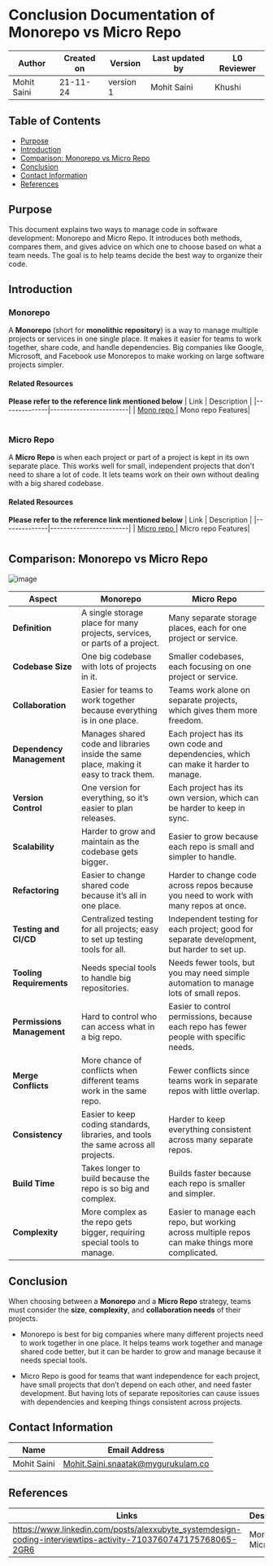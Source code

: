 
# Conclusion Documentation of **Monorepo vs Micro Repo**

| Author        | Created on | Version | Last updated by | L0 Reviewer |
  |-------------|---------|-------------|-------------|---------|
  | Mohit Saini | 21-11-24 | version 1 | Mohit Saini | Khushi |


## Table of Contents
- [Purpose](#purpose)
- [Introduction](#introduction)
- [Comparison: Monorepo vs Micro Repo](#comparison-monorepo-vs-micro-repo)
- [Conclusion](#conclusion)
- [Contact Information](#contact-information)
- [References](#references)


## **Purpose**
This document explains two ways to manage code in software development: Monorepo and Micro Repo. It introduces both methods, compares them, and gives advice on which one to choose based on what a team needs. The goal is to help teams decide the best way to organize their code.


## **Introduction**



### **Monorepo**
A **Monorepo** (short for **monolithic repository**) is a way to manage multiple projects or services in one single place. It makes it easier for teams to work together, share code, and handle dependencies. Big companies like Google, Microsoft, and Facebook use Monorepos to make working on large software projects simpler.

#### Related Resources
**Please refer to the reference link mentioned below**
| Link         | Description         |
|--------------|------------------------|
| [Mono repo ](https://github.com/avengers-p11/Documentation/tree/main/VCS%20Design%20%2B%20POC/Mono-Micro%20Repo/Mono%20repo%20features) | Mono repo Features| 

#
### **Micro Repo**
A **Micro Repo** is when each project or part of a project is kept in its own separate place. This works well for small, independent projects that don't need to share a lot of code. It lets teams work on their own without dealing with a big shared codebase.

#### Related Resources
**Please refer to the reference link mentioned below**
| Link         | Description         |
|--------------|------------------------|
| [Micro repo ](https://github.com/avengers-p11/Documentation/blob/main/VCS%20Design%20%2B%20POC/Mono-Micro%20Repo/Micro%20repo%20features/README.md) | Micro repo Features|
#
 
## **Comparison: Monorepo vs Micro Repo**

![image](https://github.com/user-attachments/assets/8192f784-f789-4cf2-b0ad-318b91c05d70)


| **Aspect**                  | **Monorepo**                                                                                              | **Micro Repo**                                                                                      |
|-----------------------------|-----------------------------------------------------------------------------------------------------------|-----------------------------------------------------------------------------------------------------|
| **Definition**               | A single storage place for many projects, services, or parts of a project.                               | Many separate storage places, each for one project or service.                                      |
| **Codebase Size**            | One big codebase with lots of projects in it.                                                             | Smaller codebases, each focusing on one project or service.                                          |
| **Collaboration**            | Easier for teams to work together because everything is in one place.                                      | Teams work alone on separate projects, which gives them more freedom.                               |
| **Dependency Management**    | Manages shared code and libraries inside the same place, making it easy to track them.                     | Each project has its own code and dependencies, which can make it harder to manage.                |
| **Version Control**          | One version for everything, so it’s easier to plan releases.                                               | Each project has its own version, which can be harder to keep in sync.                             |
| **Scalability**              | Harder to grow and maintain as the codebase gets bigger.                                                  | Easier to grow because each repo is small and simpler to handle.                                    |
| **Refactoring**              | Easier to change shared code because it’s all in one place.                                                | Harder to change code across repos because you need to work with many repos at once.                |
| **Testing and CI/CD**        | Centralized testing for all projects; easy to set up testing tools for all.                                | Independent testing for each project; good for separate development, but harder to set up.         |
| **Tooling Requirements**     | Needs special tools to handle big repositories.                                                           | Needs fewer tools, but you may need simple automation to manage lots of small repos.               |
| **Permissions Management**   | Hard to control who can access what in a big repo.                                                        | Easier to control permissions, because each repo has fewer people with specific needs.              |
| **Merge Conflicts**          | More chance of conflicts when different teams work in the same repo.                                       | Fewer conflicts since teams work in separate repos with little overlap.                             |
| **Consistency**              | Easier to keep coding standards, libraries, and tools the same across all projects.                       | Harder to keep everything consistent across many separate repos.                                    |
| **Build Time**               | Takes longer to build because the repo is so big and complex.                                             | Builds faster because each repo is smaller and simpler.                                             |
| **Complexity**               | More complex as the repo gets bigger, requiring special tools to manage.                                  | Easier to manage each repo, but working across multiple repos can make things more complicated.      |


## **Conclusion**
When choosing between a **Monorepo** and a **Micro Repo** strategy, teams must consider the **size**, **complexity**, and **collaboration needs** of their projects.

- Monorepo is best for big companies where many different projects need to work together in one place. It helps teams work together and manage shared code better, but it can be harder to grow and manage because it needs special tools.
  
- Micro Repo is good for teams that want independence for each project, have small projects that don’t depend on each other, and need faster development. But having lots of separate repositories can cause issues with dependencies and keeping things consistent across projects.

## Contact Information 
| Name         | Email Address                              |
|:------------:|:------------------------------------------:|
| Mohit Saini  | Mohit.Saini.snaatak@mygurukulam.co         |

## References 
| Links                                                                                                                      | Description |
|----------------------------------------------------------------------------------------------------------------------------|-------------|
| https://www.linkedin.com/posts/alexxubyte_systemdesign-coding-interviewtips-activity-7103760747175768065-2GR6 |  Mono Vs Micro   |







